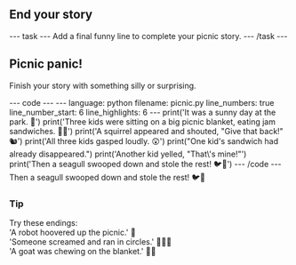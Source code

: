 <h2 class="c-project-heading--task">End your story</h2>
--- task ---
Add a final funny line to complete your picnic story.
--- /task ---

<h2 class="c-project-heading--explainer">Picnic panic!</h2>

Finish your story with something silly or surprising.

<div class="c-project-code">
--- code ---
---
language: python
filename: picnic.py
line_numbers: true
line_number_start: 6
line_highlights: 6
---
print('It was a sunny day at the park. 🌳')
print('Three kids were sitting on a big picnic blanket, eating jam sandwiches. 🧺🥪')
print('A squirrel appeared and shouted, "Give that back!" 🐿️')
print('All three kids gasped loudly. 😲')
print("One kid's sandwich had already disappeared.")
print('Another kid yelled, "That\'s mine!"')
print('Then a seagull swooped down and stole the rest! 🐦💨')
--- /code ---
</div>

<div class="c-project-output">
Then a seagull swooped down and stole the rest! 🐦💨
</div>

<div class="c-project-callout c-project-callout--tip">

### Tip

Try these endings:<br />
'A robot hoovered up the picnic.' 🤖<br />
'Someone screamed and ran in circles.' 🏃‍♀️💨<br />
'A goat was chewing on the blanket.' 🐐🧺

</div>
